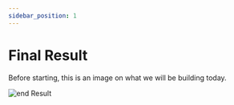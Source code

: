 ```yaml
---
sidebar_position: 1
---
```


# Final Result

Before starting, this is an image on what we will be building today.

![end Result](/img/getting_started/final_result.png)
